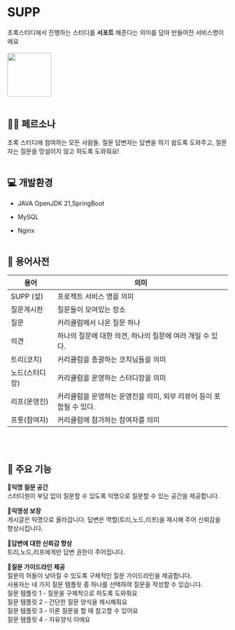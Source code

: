 # SUPP
초록스터디에서 진행하는 스터디를 **서포트** 해준다는 의미를 담아 만들어진 서비스명이에요
<br></br>
<img src="https://github.com/user-attachments/assets/09b38a8a-a7f2-4373-a644-602c94041145" width="100">
<br></br>

## 👶🏻 페르소나
초록 스터디에 참여하는 모든 사람들. 질문 답변자는 답변을 하기 쉽도록 도와주고, 질문자는 질문을 망설이지 않고 하도록 도와줘요!
<br></br>

## 💻 개발환경
* JAVA OpenJDK 21,SpringBoot

* MySQL

* Nginx
<br></br>

## 📒 용어사전
| 용어 | 의미 |
| --- | --- |
SUPP (섶) | 프로젝트 서비스 명을 의미 |
| 질문게시판 | 질문들이 모여있는 장소 |
| 질문 | 커리큘럼에서 나온 질문 하나 |
| 의견 | 하나의 질문에 대한 의견, 하나의 질문에 여러 개일 수 있다. |
| 트리(코치) | 커리큘럼을 총괄하는 코치님들을 의미 |
| 노드(스터디장) | 커리큘럼을 운영하는 스터디장을 의미 |
| 리프(운영진) | 커리큘럼을 운영하는 운영진을 의미, 외부 리뷰어 등이 포함될 수 있다. |
| 프룻(참여자) | 커리큘럼에 참가하는 참여자를 의미 |

<br></br>
  
## 🚀 주요 기능

📎**익명 질문 공간**<br>스터디원이 부담 없이 질문할 수 있도록 익명으로 질문할 수 있는 공간을 제공합니다.

📎**익명성 보장**<br> 게시글은 익명으로 올라갑니다. 답변은 역할(트리,노드,리프)을 제시해 주어 신뢰감을 향상시킵니다. 

📎**답변에 대한 신뢰감 향상**<br> 트리,노드,리프에게만 답변 권한이 주어집니다.

📎**질문 가이드라인 제공**<br> 질문의 허들이 낮아질 수 있도록 구체적인 질문 가이드라인을 제공합니다. <br>사용자는 네 가지 질문 템플릿 중 하나를 선택하여 질문을 작성할 수 있습니다.<br>
  질문 템플릿 1 - 질문을 구체적으로 하도록 도와줘요<br>
  질문 템플릿 2 - 간단한 질문 양식을 제시해줘요<br>
  질문 템플릿 3 - 이론 질문을 할 때 참고할 수 있어요<br>
  질문 템플릿 4 - 자유양식 이에요


